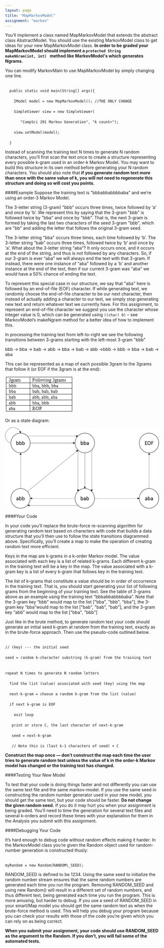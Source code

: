```yaml
---
layout: page
title: "MapMarkovModel"
assignment: "markov"
---
```


You’ll implement a class named MapMarkovModel that extends the abstract class AbstractModel. You should use the existing MarkovModel class to get ideas for your new MapMarkovModel class. <b>In order to be graded your MapMarkovModel should implement a <code>protected String makeNGram(int, int) </code> method like MarkovModel's which generates Ngrams.</b>

You can modify MarkovMain to use MapMarkovModel by simply changing one line. 

<code>
&nbsp;&nbsp;public static void main(String[] args){ <br>
&nbsp;&nbsp;&nbsp;&nbsp;IModel model = new MapMarkovModel(); //THE ONLY CHANGE <br>
&nbsp;&nbsp;&nbsp;&nbsp;SimpleViewer view = new SimpleViewer(<br>
&nbsp;&nbsp;&nbsp;&nbsp;&nbsp;&nbsp; "CompSci 201 Markov Generation", "k count>");<br>
&nbsp;&nbsp;&nbsp;&nbsp;view.setModel(model);<br>
&nbsp;&nbsp;}</code>

Instead of scanning the training text N times to generate N random characters, you’ll first scan the text once to create a structure representing every possible k-gram used in an order-k Markov Model. You may want to build this structure in its own method before generating your N random characters. You should also note that <b>if you generate random text more than once with the same value of k, you will not need to regenerate this structure and doing so will cost you points.</b>

####Example
Suppose the training text is "bbbabbabbbbaba" and we’re using an order-3 Markov Model. 

The 3-letter string (3-gram) "bbb" occurs three times, twice followed by ‘a’ and once by ‘b’. We represent this by saying that the 3-gram "bbb" is followed twice by "bba" and once by "bbb". That is, the next 3-gram is formed by taking the last two characters of the seed 3-gram "bbb", which are "bb" and adding the letter that follows the original 3-gram seed. 

The 3-letter string "bba" occurs three times, each time followed by ‘b’. The 3-letter string “bab” occurs three times, followed twice by ‘b’ and once by ‘a’. What about the 3-letter string “aba”? It only occurs once, and it occurs at the end of the string, and thus is not followed by any characters. So, if our 3-gram is ever “aba” we will always end the text with that 3-gram. If instead, there were one instance of “aba” followed by a 'b' and another instance at the end of the text, then if our current 3-gram was “aba” we would have a 50% chance of ending the text. 

To represent this special case in our structure, we say that "aba" here is followed by an end-of-file (EOF) character. If while generating text, we randomly choose the end-of-file character to be our next character, then instead of actually adding a character to our text, we simply stop generating new text and return whatever text we currently have. For this assignment, to represent an end-of-file character we suggest you use the character whose integer value is 0, which can be generated using <code>((char) 0)</code> – see MarkovModel’s makeNgram method for a better idea of how to implement this.

In processing the training text from left-to-right we see the following transitions between 3-grams starting with the left-most 3-gram "bbb"

bbb -> bba -> bab -> abb -> bba -> bab -> abb ->bbb -> bbb -> bba -> bab -> aba

This can be represented as a map of each possible 3gram to the 3grams that follow it (or EOF if the 3gram is at the end): 

<img src="img/abmap_example.png" alt="Splice">

Or as a state diagram:

<img src="img/abgraph_example.png" alt="Splice" style="width:520px;height:265px">

####Your Code

In your code you’ll replace the brute-force re-scanning algorithm for generating random text based on characters with code that builds a data structure that you’ll then use to follow the state transitions diagrammed above. Specifically, you’ll create a map to make the operation of creating random text more efficient. 

Keys in the map are k-grams in a k-order Markov model. The value associated with each key is a list of related k-grams. Each different k-gram in the training text will be a key in the map. The value associated with a k-gram key is a list of every k-gram that follows key in the training text. 

The list of k-grams that constitute a value should be in order of occurrence in the training text. That is, you should start generating your list of following grams from the beginning of your training text. See the table of 3-grams above as an example using the training text “bbbabbabbbbaba”. Note that the 3-gram key “bbb” would map to the list ["bba", "bbb", "bba"], the 3-gram key “bba”would map to the list ["bab", "bab", "bab"], and the 3-gram key “abb” would map to the list ["bba", "bbb"]

Just like in the brute method, to generate random text your code should generate an initial seed k-gram at random from the training text, exactly as in the brute-force approach. Then use the pseudo-code outlined below. 

<code>
// (key) --- the initial seed<br>
seed = random k-character substring (k-gram) from the training text<br> <br>
repeat N times to generate N random letters<br>
&nbsp;&nbsp;find the list (value) associated with seed (key) using the map<br>
&nbsp;&nbsp;next-k-gram = choose a random k-gram from the list (value)<br>
&nbsp;&nbsp;if next k-gram is EOF <br>
&nbsp;&nbsp;&nbsp;&nbsp;exit loop<br>
 &nbsp;&nbsp;print or store C, the last character of next-k-gram<br>
 &nbsp;&nbsp;seed = next-k-gram<br>
 &nbsp;&nbsp;// Note this is (last k-1 characters of seed) + C
</code>

<b>Construct the map once — don’t construct the map each time the user tries to generate random text unless the value of k in the order-k Markov model has changed or the training text has changed.</b>

####Testing Your New Model

To test that your code is doing things faster and not differently you can use the same text file and the same markov-model. If you use the same seed in constructing the random number generator used in your new model, you should get the same text, but your code should be faster. <b>Do not change the given random seed.</b> If you do it may hurt you when your assignment is being graded. You’ll need to time the generation for several text files and several k-orders and record these times with your explanation for them in the Analysis you submit with this assignment. 

####Debugging Your Code

It’s hard enough to debug code without random effects making it harder. In the MarkovModel class you’re given the Random object used for random-number generation is constructed thusly: 

<code>
myRandom = new Random(RANDOM\_SEED); 
</code>

RANDOM_SEED is defined to be 1234. Using the same seed to initialize the random number stream ensures that the same random numbers are generated each time you run the program. Removing RANDOM_SEED and using new Random() will result in a different set of random numbers, and thus different text, being generated each time you run the program. This is more amusing, but harder to debug. If you use a seed of RANDOM_SEED in your smart/Map model you should get the same random text as when the brute-force method is used. This will help you debug your program because you can check your results with those of the code you’re given which you can rely on as being correct. 

<b>When you submit your assignment, your code should use RANDOM_SEED as the argument to the Random. If you don’t, you will fail some of the automated tests. </b>